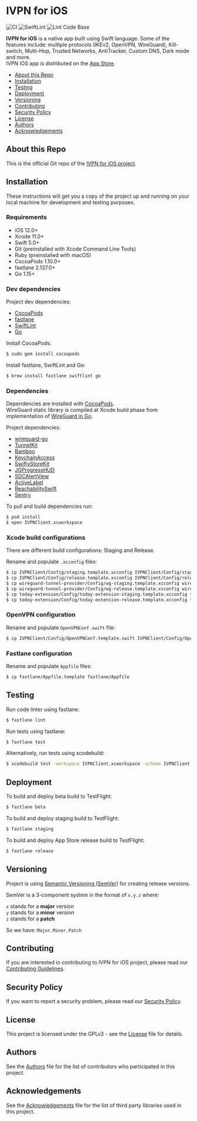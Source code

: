 # IVPN for iOS

![CI](https://github.com/ivpn/ios-app/workflows/CI/badge.svg)
![SwiftLint](https://github.com/ivpn/ios-app/workflows/SwiftLint/badge.svg)
![Lint Code Base](https://github.com/ivpn/ios-app/workflows/Lint%20Code%20Base/badge.svg)

**IVPN for iOS** is a native app built using Swift language. Some of the features include: multiple protocols (IKEv2, OpenVPN, WireGuard), Kill-switch, Multi-Hop, Trusted Networks, AntiTracker, Custom DNS, Dark mode and more.  
IVPN iOS app is distributed on the [App Store](https://apps.apple.com/us/app/ivpn-serious-privacy-protection/id1193122683?mt=8).  

* [About this Repo](#about-repo)
* [Installation](#installation)
* [Testing](#testing)
* [Deployment](#deployment)
* [Versioning](#versioning)
* [Contributing](#contributing)
* [Security Policy](#security)
* [License](#license)
* [Authors](#Authors)
* [Acknowledgements](#acknowledgements)

<a name="about-repo"></a>
## About this Repo

This is the official Git repo of the [IVPN for iOS project](https://github.com/ivpn/ios-app).

<a name="installation"></a>
## Installation

These instructions will get you a copy of the project up and running on your local machine for development and testing purposes.

### Requirements

- iOS 12.0+
- Xcode 11.0+
- Swift 5.0+
- Git (preinstalled with Xcode Command Line Tools)
- Ruby (preinstalled with macOS)
- CocoaPods 1.10.0+
- fastlane 2.137.0+
- Go 1.15+

### Dev dependencies

Project dev dependencies:  

* [CocoaPods](https://cocoapods.org)  
* [fastlane](https://fastlane.tools)  
* [SwiftLint](https://github.com/realm/SwiftLint)  
* [Go](https://golang.org)  

Install CocoaPods:  

```sh
$ sudo gem install cocoapods
```

Install fastlane, SwiftLint and Go:  

```sh
$ brew install fastlane swiftlint go
```

### Dependencies

Dependencies are installed with [CocoaPods](https://cocoapods.org).  
WireGuard static library is compiled at Xcode build phase from implementation of [WireGuard in Go](https://git.zx2c4.com/wireguard-go/).

Project dependencies:  

* [wireguard-go](https://git.zx2c4.com/wireguard-go/)  
* [TunnelKit](https://github.com/passepartoutvpn/tunnelkit)  
* [Bamboo](https://github.com/wordlessj/Bamboo)  
* [KeychainAccess](https://github.com/kishikawakatsumi/KeychainAccess)  
* [SwiftyStoreKit](https://github.com/bizz84/SwiftyStoreKit)  
* [JGProgressHUD](https://github.com/JonasGessner/JGProgressHUD)  
* [SDCAlertView](https://github.com/sberrevoets/SDCAlertView)  
* [ActiveLabel](https://github.com/optonaut/ActiveLabel.swift)  
* [ReachabilitySwift](https://github.com/ashleymills/Reachability.swift)  
* [Sentry](https://github.com/getsentry/sentry-cocoa)  

To pull and build dependencies run:  

```sh
$ pod install  
$ open IVPNClient.xcworkspace  
```

### Xcode build configurations

There are different build configurations: Staging and Release. 

Rename and populate `.xcconfig` files: 

```sh
$ cp IVPNClient/Config/staging.template.xcconfig IVPNClient/Config/staging.xcconfig  
$ cp IVPNClient/Config/release.template.xcconfig IVPNClient/Config/release.xcconfig  
$ cp wireguard-tunnel-provider/Config/wg-staging.template.xcconfig wireguard-tunnel-provider/Config/wg-staging.xcconfig   
$ cp wireguard-tunnel-provider/Config/wg-release.template.xcconfig wireguard-tunnel-provider/Config/wg-release.xcconfig  
$ cp today-extension/Config/today-extension-staging.template.xcconfig today-extension/Config/today-extension-staging.xcconfig  
$ cp today-extension/Config/today-extension-release.template.xcconfig today-extension/Config/today-extension-release.xcconfig   
```

### OpenVPN configuration

Rename and populate `OpenVPNConf.swift` file: 

```sh
$ cp IVPNClient/Config/OpenVPNConf.template.swift IVPNClient/Config/OpenVPNConf.swift
```

### Fastlane configuration

Rename and populate `Appfile` files: 

```sh
$ cp fastlane/Appfile.template fastlane/Appfile
```

<a name="testing"></a>
## Testing

Run code linter using fastlane:  

```sh
$ fastlane lint
```

Run tests using fastlane:  

```sh
$ fastlane test
```

Alternatively, run tests using xcodebuild:  

```sh
$ xcodebuild test -workspace IVPNClient.xcworkspace -scheme IVPNClient -destination 'platform=iOS Simulator,name=iPhone 11 Pro'
```

<a name="deployment"></a>
## Deployment

To build and deploy beta build to TestFlight:  

```sh
$ fastlane beta
```

To build and deploy staging build to TestFlight:  

```sh
$ fastlane staging
```

To build and deploy App Store release build to TestFlight:  

```sh
$ fastlane release
```

<a name="versioning"></a>
## Versioning

Project is using [Semantic Versioning (SemVer)](https://semver.org) for creating release versions.

SemVer is a 3-component system in the format of `x.y.z` where:

`x` stands for a **major** version  
`y` stands for a **minor** version  
`z` stands for a **patch**

So we have: `Major.Minor.Patch` 

<a name="contributing"></a>
## Contributing

If you are interested in contributing to IVPN for iOS project, please read our [Contributing Guidelines](/.github/CONTRIBUTING.md).

<a name="security"></a>
## Security Policy

If you want to report a security problem, please read our [Security Policy](/.github/SECURITY.md).

<a name="license"></a>
## License

This project is licensed under the GPLv3 - see the [License](/LICENSE.md) file for details.

<a name="authors"></a>
## Authors

See the [Authors](/AUTHORS) file for the list of contributors who participated in this project.

<a name="acknowledgements"></a>
## Acknowledgements

See the [Acknowledgements](/ACKNOWLEDGEMENTS.md) file for the list of third party libraries used in this project.